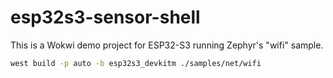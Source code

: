 # esp32s3-sensor-shell

This is a Wokwi demo project for ESP32-S3 running Zephyr's "wifi" sample.

```bash
west build -p auto -b esp32s3_devkitm ./samples/net/wifi
```